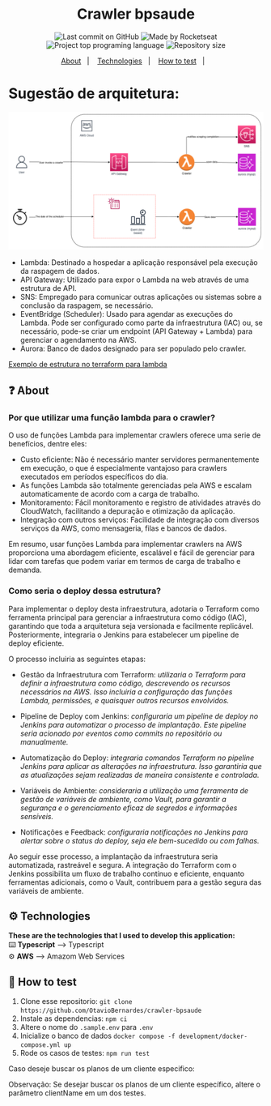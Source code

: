 <h1 align="center">
   Crawler bpsaude
</h1>

<p align="center">
  <img alt="Last commit on GitHub" src="https://img.shields.io/github/last-commit/OtavioBernardes/crawler-bpsaude?color=7D40E7">
  <img alt="Made by Rocketseat" src="https://img.shields.io/badge/made%20by-OtavioBernardes-%20?color=7D40E7">
  <img alt="Project top programing language" src="https://img.shields.io/github/languages/top/OtavioBernardes/crawler-bpsaude?color=7D40E7">
  <img alt="Repository size" src="https://img.shields.io/github/repo-size/OtavioBernardes/crawler-bpsaude?color=7D40E7">
</p>

<p align="center">
  <a href="#question-about">About</a>&nbsp;&nbsp;&nbsp;|&nbsp;&nbsp;&nbsp;
  <a href="#gear-technologies">Technologies</a>&nbsp;&nbsp;&nbsp;|&nbsp;&nbsp;&nbsp;
  <a href="#rocket-getting-started">How to test</a>&nbsp;&nbsp;&nbsp;|&nbsp;&nbsp;&nbsp;
</p>

# Sugestão de arquitetura:

<p align="center">
      <img src="./doc/arch_draw.png">
</p>

- Lambda: Destinado a hospedar a aplicação responsável pela execução da raspagem de dados.
- API Gateway: Utilizado para expor o Lambda na web através de uma estrutura de API.
- SNS: Empregado para comunicar outras aplicações ou sistemas sobre a conclusão da raspagem, se necessário.
- EventBridge (Scheduler): Usado para agendar as execuções do Lambda. Pode ser configurado como parte da infraestrutura (IAC) ou, se necessário, pode-se criar um endpoint (API Gateway + Lambda) para gerenciar o agendamento na AWS.
- Aurora: Banco de dados designado para ser populado pelo crawler.

[Exemplo de estrutura no terraform para lambda](https://github.com/OtavioBernardes/lambda-notifier/tree/main/terraform)

## :question: About
### Por que utilizar uma função lambda para o crawler?
O uso de funções Lambda para implementar crawlers oferece uma serie de benefícios, dentre eles:
  - Custo eficiente: Não é necessário manter servidores permanentemente em execução, o que é especialmente vantajoso para crawlers executados em períodos específicos do dia.
  - As funções Lambda são totalmente gerenciadas pela AWS e escalam automaticamente de acordo com a carga de trabalho.
  - Monitoramento: Fácil monitoramento e registro de atividades através do CloudWatch, facilitando a depuração e otimização da aplicação.
  - Integração com outros serviços: Facilidade de integração com diversos serviços da AWS, como mensageria, filas e bancos de dados.

Em resumo, usar funções Lambda para implementar crawlers na AWS proporciona uma abordagem eficiente, escalável e fácil de gerenciar para lidar com tarefas que podem variar em termos de carga de trabalho e demanda.
### Como seria o deploy dessa estrutura?
Para implementar o deploy desta infraestrutura, adotaria o Terraform como ferramenta principal para gerenciar a infraestrutura como código (IAC), garantindo que toda a arquitetura seja versionada e facilmente replicável. Posteriormente, integraria o Jenkins para estabelecer um pipeline de deploy eficiente.

O processo incluiria as seguintes etapas:
- Gestão da Infraestrutura com Terraform: *utilizaria o Terraform para definir a infraestrutura como código, descrevendo os recursos necessários na AWS. Isso incluiria a configuração das funções Lambda, permissões, e quaisquer outros recursos envolvidos.*
- Pipeline de Deploy com Jenkins: *configuraria um pipeline de deploy no Jenkins para automatizar o processo de implantação. Este pipeline seria acionado por eventos como commits no repositório ou manualmente.*

- Automatização do Deploy: *integraria comandos Terraform no pipeline Jenkins para aplicar as alterações na infraestrutura. Isso garantiria que as atualizações sejam realizadas de maneira consistente e controlada.*

- Variáveis de Ambiente: *consideraria a utilização uma ferramenta de gestão de variáveis de ambiente, como Vault, para garantir a segurança e o gerenciamento eficaz de segredos e informações sensíveis.*

- Notificações e Feedback: *configuraria notificações no Jenkins para alertar sobre o status do deploy, seja ele bem-sucedido ou com falhas.*

Ao seguir esse processo, a implantação da infraestrutura seria automatizada, rastreável e segura. A integração do Terraform com o Jenkins possibilita um fluxo de trabalho contínuo e eficiente, enquanto ferramentas adicionais, como o Vault, contribuem para a gestão segura das variáveis de ambiente.

## :gear: Technologies

**These are the technologies that I used to develop this application:**</br> 
⌨️ <strong>Typescript</strong> —> Typescript</br> 
⚙️ <strong>AWS</strong> —> Amazom Web Services</br>

## :rocket: How to test

1. Clone esse repositorio: `git clone https://github.com/OtavioBernardes/crawler-bpsaude`
2. Instale as dependencias: `npm ci`
3. Altere o nome do `.sample.env` para `.env`
4. Inicialize o banco de dados `docker compose -f development/docker-compose.yml up`
4. Rode os casos de testes: `npm run test`


Caso deseje buscar os planos de um cliente especifico:


Observação: Se desejar buscar os planos de um cliente específico, altere o parâmetro clientName em um dos testes.
